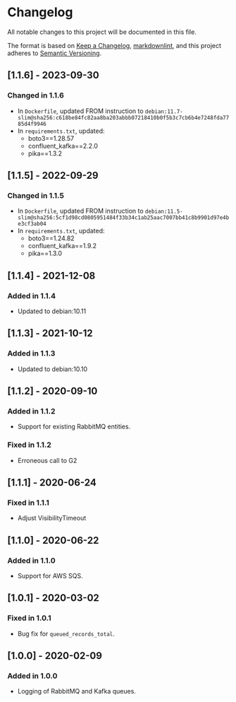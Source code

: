 # Changelog

All notable changes to this project will be documented in this file.

The format is based on [Keep a Changelog](https://keepachangelog.com/en/1.0.0/),
[markdownlint](https://dlaa.me/markdownlint/),
and this project adheres to [Semantic Versioning](https://semver.org/spec/v2.0.0.html).

## [1.1.6] - 2023-09-30

### Changed in 1.1.6

- In `Dockerfile`, updated FROM instruction to `debian:11.7-slim@sha256:c618be84fc82aa8ba203abbb07218410b0f5b3c7cb6b4e7248fda7785d4f9946`
- In `requirements.txt`, updated:
  - boto3==1.28.57
  - confluent_kafka==2.2.0
  - pika==1.3.2

## [1.1.5] - 2022-09-29

### Changed in 1.1.5

- In `Dockerfile`, updated FROM instruction to `debian:11.5-slim@sha256:5cf1d98cd0805951484f33b34c1ab25aac7007bb41c8b9901d97e4be3cf3ab04`
- In `requirements.txt`, updated:
  - boto3==1.24.82
  - confluent_kafka==1.9.2
  - pika==1.3.0

## [1.1.4] - 2021-12-08

### Added in 1.1.4

- Updated to debian:10.11

## [1.1.3] - 2021-10-12

### Added in 1.1.3

- Updated to debian:10.10

## [1.1.2] - 2020-09-10

### Added in 1.1.2

- Support for existing RabbitMQ entities.

### Fixed in 1.1.2

- Erroneous call to G2

## [1.1.1] - 2020-06-24

### Fixed in 1.1.1

- Adjust VisibilityTimeout

## [1.1.0] - 2020-06-22

### Added in 1.1.0

- Support for AWS SQS.

## [1.0.1] - 2020-03-02

### Fixed in 1.0.1

- Bug fix for `queued_records_total`.

## [1.0.0] - 2020-02-09

### Added in 1.0.0

- Logging of RabbitMQ and Kafka queues.
